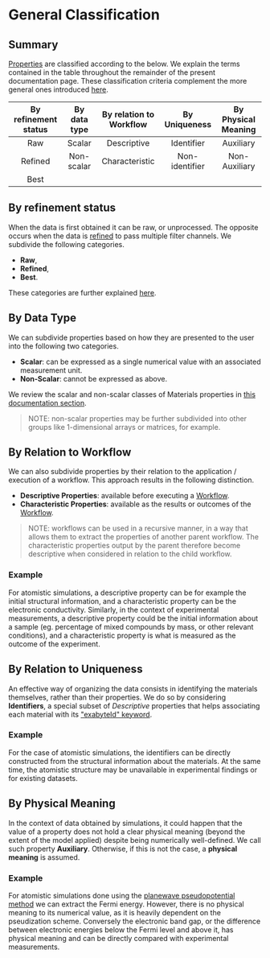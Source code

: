 # General Classification

## Summary

[Properties](../overview.md) are classified according to the below. We explain the terms contained in the table throughout the remainder of the present documentation page. These classification criteria complement the more general ones introduced [here](../../data/classification.md).

| By refinement status |  By data type | By relation to Workflow  | By Uniqueness   | By Physical Meaning      |
|:--------:|:-------------:|:------------------------:|:---------------:|:------------------------:|
|  Raw     | Scalar        | Descriptive              | Identifier      | Auxiliary                |
|  Refined | Non-scalar    | Characteristic           | Non-identifier  | Non-Auxiliary            |
|  Best    |               |                          |                 |                          |

## By refinement status

When the data is first obtained it can be raw, or unprocessed. The opposite occurs when the data is [refined](../lifecycle/refinement.md) to pass multiple filter channels. We subdivide the following categories.
 
- **Raw**, 
- **Refined**,
- **Best**.

These categories are further explained [here](../lifecycle/refinement.md).

## By Data Type

We can subdivide properties based on how they are presented to the user into the following two categories.

- **Scalar**: can be expressed as a single numerical value with an associated measurement unit.
- **Non-Scalar**: cannot be expressed as above.

We review the scalar and non-scalar classes of Materials properties in [this documentation section](../../properties-directory/overview.md).

> NOTE: non-scalar properties may be further subdivided into other groups like 1-dimensional arrays or matrices, for example.

## By Relation to Workflow

We can also subdivide properties by their relation to the application / execution of a workflow. This approach results in the following distinction. 

- **Descriptive Properties**: available before executing a [Workflow](../../workflows/overview.md).
- **Characteristic Properties**: available as the results or outcomes of the [Workflow](../../workflows/overview.md).

> NOTE: workflows can be used in a recursive manner, in a way that allows them to extract the properties of another parent workflow. The characteristic properties output by the parent therefore become descriptive when considered in relation to the child workflow. 

### Example 
    
For atomistic simulations, a descriptive property can be for example the initial structural information, and a characteristic property can be the electronic conductivity. Similarly, in the context of experimental measurements, a descriptive property could be the initial information about a sample (eg. percentage of mixed compounds by mass, or other relevant conditions), and a characteristic property is what is measured as the outcome of the experiment.

## By Relation to Uniqueness

An effective way of organizing the data consists in identifying the materials themselves, rather than their properties. We do so by considering **Identifiers**, a special subset of *Descriptive* properties that helps associating each material with its ["exabyteId" keyword](../../entities-general/data.md). 

### Example 

For the case of atomistic simulations, the identifiers can be directly constructed from the structural information about the materials. At the same time, the atomistic structure may be unavailable in experimental findings or for existing datasets.
 
<!-- 

TODO: implement and uncomment the text below
 
We allow for the possibility of custom identifiers. 

As the example above demonstrates, unique identifiers can be dependent on the source of data.  

 -->


## By Physical Meaning

In the context of data obtained by simulations, it could happen that the value of a property does not hold a clear physical meaning (beyond the extent of the model applied) despite being numerically well-defined. We call such property **Auxiliary**. Otherwise, if this is not the case, a **physical meaning** is assumed.

### Example 

For atomistic simulations done using the [planewave pseudopotential method](../../methods-directory/pseudopotential/overview.md) we can extract the Fermi energy. However, there is no physical meaning to its numerical value, as it is heavily dependent on the pseudization scheme. Conversely the electronic band gap, or the difference between electronic energies below the Fermi level and above it, has physical meaning and can be directly compared with experimental measurements. 
